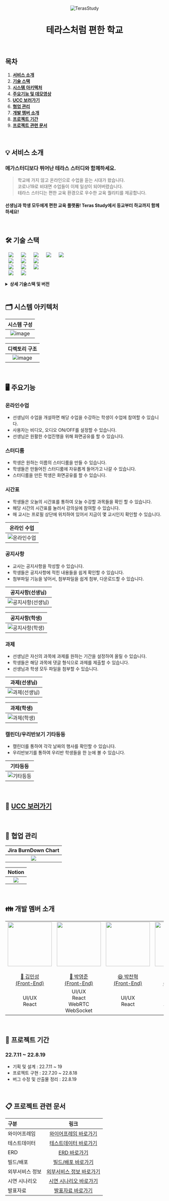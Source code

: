 <div align="center">
  <br />
  <img src="#" alt="TerasStudy" />
  <br />
  <h1>테라스처럼 편한 학교</h1>
  <br />
</div>

## 목차

1. [**서비스 소개**](#1)
2. [**기술 스택**](#2)
3. [**시스템 아키텍처**](#3)
4. [**주요기능 및 데모영상**](#4)
5. [**UCC 보러가기**](#5)
6. [**협업 관리**](#6)
7. [**개발 멤버 소개**](#7)
8. [**프로젝트 기간**](#8)
9. [**프로젝트 관련 문서**](#9)

<br/>


<div id="1"></div>

## 💡 서비스 소개

### 메가스터디보다 뛰어난 테라스 스터디와 함께하세요.

> 학교에 가지 않고 온라인으로 수업을 듣는 시대가 왔습니다. <br />
코로나19로 비대면 수업들이 이제 일상이 되어버렸습니다. <br />
테라스 스터디는 편한 교육 환경으로 우수한 교육 퀄리티를 제공합니다.
>
#### 선생님과 학생 모두에게 편한 교육 플랫폼! Teras Study에서 등교부터 하교까지 함께 하세요! 
<br/>

<div id="2"></div>

## 🛠️ 기술 스택

<img src="https://img.shields.io/badge/Java-007396?style=for-the-badge&logo=Java&logoColor=#007396" style="height : auto; margin-left : 10px; margin-right : 10px;"/> <img src="https://img.shields.io/badge/Spring Boot-6DB33F?style=for-the-badge&logo=Spring Boot&logoColor=white" style="height : auto; margin-left : 10px; margin-right : 10px;"/> <img src="https://img.shields.io/badge/JSON Web Tokens-000000?style=for-the-badge&logo=JSON Web Tokens&logoColor=white" style="height : auto; margin-left : 10px; margin-right : 10px;"/> <img src="https://img.shields.io/badge/Spring Security-6DB33F?style=for-the-badge&logo=Spring Security&logoColor=white" style="height : auto; margin-left : 10px; margin-right : 10px;"/> <img src="https://img.shields.io/badge/Amazon S3-569A31?style=for-the-badge&logo=Amazon S3&logoColor=white" style="height : auto; margin-left : 10px; margin-right : 10px;"/><br>
<img src="https://img.shields.io/badge/Gradle-02303A?style=for-the-badge&logo=Gradle&logoColor=white" style="height : auto; margin-left : 10px; margin-right : 10px;"/> <img src="https://img.shields.io/badge/Nginx-009639?style=for-the-badge&logo=NGINX&logoColor=white" style="height : auto; margin-left : 10px; margin-right : 10px;"/>  <img src="https://img.shields.io/badge/Ubuntu-E95420?style=for-the-badge&logo=Ubuntu&logoColor=white" style="height : auto; margin-left : 10px; margin-right : 10px;"/><br>
<img src="https://img.shields.io/badge/React-61DAFB?style=for-the-badge&logo=React&logoColor=white" style="height : auto; margin-left : 10px; margin-right : 10px;"/> <img src="https://img.shields.io/badge/Redux-764ABC?style=for-the-badge&logo=Redux&logoColor=white" style="height : auto; margin-left : 10px; margin-right : 10px;"/> <img src="https://img.shields.io/badge/Node.js-339939?style=for-the-badge&logo=Node.js&logoColor=white" style="height : auto; margin-left : 10px; margin-right : 10px;"/> <br>
<img src="https://img.shields.io/badge/Jira-0052CC?style=for-the-badge&logo=Jira&logoColor=white" style="height : auto; margin-left : 10px; margin-right : 10px;"/> <img src="https://img.shields.io/badge/GitLab-FCA121?style=for-the-badge&logo=GitLab&logoColor=white" style="height : auto; margin-left : 10px; margin-right : 10px;"/> <br/>

<details><summary> <b> 상세 기술스택 및 버전</b> </summary>

| 구분       | 기술스택                    | 상세내용                 | 버전          |
| -------- | ----------------------- | -------------------- | ----------- |
| 공통     | 형상관리                 | Gitlab               | \-          |
|          | 이슈관리                 | Jira                 | \-          |
|          | 커뮤니케이션             | Mattermost, Notion   | \-          |
| BackEnd  | DB                      | MySQL                | 5.7         |
|          |                         | JPA                  | \-          |
|          |                         | QueryDSL             | \-          |
|          | Java                    | Zulu                 | 8.33.0.1    |
|          | Spring                  | Spring               | 5.3.6       |
|          |                         | Spring Boot          | 2.4.5       |
|          | IDE                     | Eclipse              | JEE 2020-06 |
|          | Cloud Storage           | AWS S3               | \-          |
|          | Build                   | Gradle               | 7.3.2       |
|          | WebRTC                  | OpenVidu             | 2.22.0      |
|          | API Docs                | Postman              |             |
| FrontEnd | HTML5                   |                      | \-          |
|          | CSS3                    |                      | \-          |
|          | JavaScript(ES6)         |                      |\-           |
|          | React                   | React                | 17.0.2      |
|          | React                   | Redux                | 7.2.6       |
|          | React                   | Redux-thunk          | 2.4.1       |
|          |                         | styled-components    | 5.3.3       |
|          |                         | framer-motion        | 6.0.0       |
|          |                         | apexcharts           | 3.33.0      |
|          |                         | toast-ui/react-editor      | 3.1.2       |
|          |                         | toast-ui/react-calendar    | 1.0.6       |
|          | WebSocket               | @stomp/stompjs       | 6.1.2       |
|          | WebSocket               | stompjs              | 2.3.3       |
|          | WebSocket               | sockjs-client        | 1.5.2       |
|          | IDE                     | Visual Studio Code   | 1.63.2      |
| Server   | 서버                    | AWS EC2              | \-          |
|          | 플랫폼                   | Ubuntu               | 20.04.3 LTS |
|          | 수동배포                 |                      |           |


</details>

<br />

<div id="3"></div>

## 🗂️ 시스템 아키텍처

|                              시스템 구성                           |
| :------------------------------------------------------------------------------: |
| ![image](#) |


|                              디렉토리 구조                       |
| :------------------------------------------------------------------------------: |
| ![image](#) |

<br />

<div id="4"></div>

## 🖥️ 주요기능

### 온라인수업
- 선생님이 수업을 개설하면 해당 수업을 수강하는 학생이 수업에 참여할 수 있습니다.
- 사용자는 비디오, 오디오 ON/OFF를 설정할 수 있습니다.
- 선생님은 원활한 수업진행을 위해 화면공유를 할 수 있습니다. 

### 스터디룸
- 학생은 원하는 이름의 스터디룸을 만들 수 있습니다.
- 학생들은 만들어진 스터디룸에 자유롭게 들어가고 나갈 수 있습니다.
- 스터디룸을 만든 학생은 화면공유를 할 수 있습니다.

### 시간표
- 학생들은 오늘의 시간표를 통하여 오늘 수강할 과목들을 확인 할 수 있습니다.
- 해당 시간의 시간표를 눌러서 강의실에 참여할 수 있습니다.
- 매 교시는 프로필 상단에 위치하여 있어서 지금이 몇 교시인지 확인할 수 있습니다.

|                              온라인 수업                                      |
| :---------------------------------------------------------------------------: |
|  <img src="#" alt="온라인수업" />                |


### 공지사항
- 교사는 공지사항을 작성할 수 있습니다.
- 학생들은 공지사항에 적힌 내용들을 쉽게 확인할 수 있습니다.
- 첨부파일 기능을 넣어서, 첨부파일을 쉽게 첨부, 다운로드할 수 있습니다.

|                              공지사항(선생님)                  |
| :---------------------------------------------------------------------------: |
|  <img src="#" alt="공지사항(선생님)" />  |

|                              공지사항(학생)                  |
| :---------------------------------------------------------------------------: |
|  <img src="#" alt="공지사항(학생)" />  |
    
### 과제
- 선생님은 자신의 과목에 과제를 원하는 기간을 설정하여 올릴 수 있습니다.
- 학생들은 해당 과목에 댓글 형식으로 과제를 제출할 수 있습니다.
- 선생님과 학생 모두 파일을 첨부할 수 있습니다.

|                              과제(선생님)                     |
| :---------------------------------------------------------------------------: |
|  <img src="#" alt="과제(선생님)" />  |

|                              과제(학생)                      |
| :---------------------------------------------------------------------------: |
|  <img src="#" alt="과제(학생)" />  |

### 캘린더/우리반보기 기타등등
- 캘린더를 통하여 각각 날짜의 행사를 확인할 수 있습니다.
- 우리반보기를 통하여 우리반 학생들을 한 눈에 볼 수 있습니다.

|                              기타등등                    |
| :---------------------------------------------------------------------------: |
|  <img src="#" alt="기타등등" />  |

<br/>

<div id="5"></div>

## 🎥 [UCC 보러가기](#) 

<br />

<div id="6"></div>

## 👥 협업 관리 

|                            Jira BurnDown Chart                      |
| :---------------------------------------------------------------------------: |
|  <img src="#" />  |

|                            Notion                      |
| :---------------------------------------------------------------------------: |
|  <img src="#" />  |

<br />

<div id="7"></div>

## 👪 개발 멤버 소개 
<table>
    <tr>
        <td height="140px" align="center"> <a href="https://github.com/PowerBBear">
            <img src="#" width="140px" /> <br><br> 👑 김민성 <br>(Front-End) </a> <br></td>
        <td height="140px" align="center"> <a href="https://github.com/JunPark364">
            <img src="#" width="140px" /> <br><br> 🙂 박영준 <br>(Front-End) </a> <br></td>
        <td height="140px" align="center"> <a href="https://github.com/pch8349">
            <img src="#" width="140px" /> <br><br> 😆 박찬혁 <br>(Front-End) </a> <br></td>
        <td height="140px" align="center"> <a href="https://github.com/SilverLight96">
            <img src="#" width="140px" /> <br><br> 😁 강경은 <br>(Back-End) </a> <br></td>
        <td height="140px" align="center"> <a href="https://github.com/heunhanireum">
            <img src="#" width="140px" /> <br><br> 🙄 김민지 <br>(Back-End) </a> <br></td>
        <td height="140px" align="center"> <a href="https://github.com/kkh9700">
            <img src="#" width="140px" /> <br><br> 😶 김경환 <br>(Back-End) </a> <br></td>
    </tr>
    <tr>
        <td align="center">UI/UX<br/>React<br/></td>
        <td align="center">UI/UX<br/>React<br/>WebRTC<br/>WebSocket</td>
        <td align="center">UI/UX<br/>React</td>
        <td align="center">REST API<br/>WebRTC<br/>WebSocket</td>
        <td align="center">REST API<br/>CI/CD<br/></td>
        <td align="center">REST API<br/>Database<br/>S3<br/>Infra<br/></td>
    </tr>
</table>

<br />

<div id="8"></div>

## 📆 프로젝트 기간
### 22.7.11 ~ 22.8.19
- 기획 및 설계 : 22.7.11 ~ 19
- 프로젝트 구현 : 22.7.20 ~ 22.8.18
- 버그 수정 및 산출물 정리 : 22.8.19

<br />

<div id="9"></div>

## 📋 프로젝트 관련 문서
|  구분  |  링크  |
| :--------------- | :---------------: |
| 와이어프레임 | [와이어프레임 바로가기](/docs/와이어프레임.md) |
| 테스트데이터 | [테스트데이터 바로가기](/docs/테스트데이터.md) |
| ERD | [ERD 바로가기](/docs/ERD.md) |
| 빌드/배포 | [빌드/배포 바로가기](/exec/01_서울_6반_A607_빌드및배포.pdf) |
| 외부서비스 정보 | [외부서비스 정보 바로가기](/exec/02_서울_6반_A607_외부서비스_정보.pdf) |
| 시연 시나리오 | [시연 시나리오 바로가기](/exec/04_서울_6반_A607_시연시나리오.pdf) |
| 발표자료 | [발표자료 바로가기](/docs/서울_6반_A607_발표자료.pdf) |
